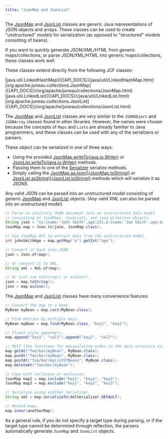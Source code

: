 ```yaml
---
title: "JsonMap and JsonList"
---
```


The [JsonMap]({{API_DOCS}}/org/apache/juneau/collections/JsonMap.html) and [JsonList]({{API_DOCS}}/org/apache/juneau/collections/JsonList.html) classes are generic Java representations of JSON objects and arrays.
These classes can be used to create "unstructured" models for serialization (as opposed to "structured" models consisting of beans).

If you want to quickly generate JSON/XML/HTML from generic maps/collections, or parse JSON/XML/HTML into generic maps/collections, these classes work well.

These classes extend directly from the following JCF classes:

<tree>
<node-0><java-class>[java.util.LinkedHashMap]({{API_DOCS}}/java/util/LinkedHashMap.html)</java-class></node-0>
<node-1><java-class>[org.apache.juneau.collections.JsonMap]({{API_DOCS}}/org/apache/juneau/collections/JsonMap.html)</java-class></node-1>
<node-0><java-class>[java.util.LinkedList]({{API_DOCS}}/java/util/LinkedList.html)</java-class></node-0>
<node-1><java-class>[org.apache.juneau.collections.JsonList]({{API_DOCS}}/org/apache/juneau/collections/JsonList.html)</java-class></node-1>
</tree>

The [JsonMap]({{API_DOCS}}/org/apache/juneau/collections/JsonMap.html) and [JsonList]({{API_DOCS}}/org/apache/juneau/collections/JsonList.html) classes are very similar to the `JSONObject` and `JSONArray` classes found in other libraries.
However, the names were chosen because the concepts of `Maps` and `Lists` are already familiar to Java programmers, and these classes can be used with any of the serializers or parsers.

These object can be serialized in one of three ways:

- Using the provided [JsonMap.writeTo(java.io.Writer)]({{API_DOCS}}/org/apache/juneau/collections/JsonMap.html#writeTo(java.io.Writer)) or [JsonList.writeTo(java.io.Writer)]({{API_DOCS}}/org/apache/juneau/collections/JsonList.html#writeTo(java.io.Writer)) methods.
- Passing them to one of the [Serializer]({{API_DOCS}}/org/apache/juneau/serializer/Serializer.html) serialize methods.
- Simply calling the [JsonMap.asJson()]({{API_DOCS}}/org/apache/juneau/collections/JsonMap.html#asJson())/[JsonMap.toString()]({{API_DOCS}}/org/apache/juneau/collections/JsonMap.html#toString()) or [JsonList.asString()]({{API_DOCS}}/org/apache/juneau/collections/JsonList.html#asString())/[JsonList.toString()]({{API_DOCS}}/org/apache/juneau/collections/JsonList.html#toString()) methods which will serialize it as JSON5.

Any valid JSON can be parsed into an unstructured model consisting of generic [JsonMap]({{API_DOCS}}/org/apache/juneau/collections/JsonMap.html) and [JsonList]({{API_DOCS}}/org/apache/juneau/collections/JsonList.html) objects.
(Any valid XML can also be parsed into an unstructured model)

```java
// Parse an arbitrary JSON document into an unstructered data model
// consisting of JsonMaps, JsonLists, and java primitive objects.
String json = "{a:{name:'John Smith',age:21},b:{name:'Joe Smith',age:42}}";
JsonMap map = Json.to(json, JsonMap.class);

// Use JsonMap API to extract data from the unstructured model.
int johnSmithAge = map.getMap("a").getInt("age");

// Convert it back into JSON.
json = Json.of(map);

// Or convert it to XML.
String xml = Xml.of(map);

// Or just use toString() or asJson().
json = map.toString();
json = map.asJson();
```

The [JsonMap]({{API_DOCS}}/org/apache/juneau/collections/JsonMap.html) and [JsonList]({{API_DOCS}}/org/apache/juneau/collections/JsonList.html) classes have many convenience features:

```java
// Convert the map to a bean.
MyBean myBean = map.cast(MyBean.class);

// Find entries by multiple keys.
MyBean myBean = map.find(MyBean.class, "key1", "key2");

// Fluent-style appenders.
map.append("key1", "val1").append("key2", "val2");

// REST-like functions for manipulating nodes in the data structure using URL-like notation.
map.getAt("foo/bar/myBean", MyBean.class);
map.putAt("foo/bar/myBean", MyBean.class);
map.postAt("foo/bar/myListOfBeans", MyBean.class);
map.deleteAt("foo/bar/myBean");

// Copy with inclusion or exclusion.
JsonMap map2 = map.include("key1", "key2", "key3");
JsonMap map3 = map.exclude("key1", "key2", "key3");

// Serialize using another serializer.
String xml = map.serializeTo(XmlSerializer.DEFAULT);

// Nested maps.
map.inner(anotherMap);
```

As a general rule, if you do not specify a target type during parsing, or if the target type cannot be determined through reflection, the parsers automatically generate `JsonMap` and `JsonList` objects.
